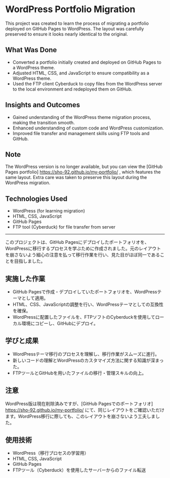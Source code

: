 # WordPress Portfolio Migration

This project was created to learn the process of migrating a portfolio deployed on GitHub Pages to WordPress. The layout was carefully preserved to ensure it looks nearly identical to the original.

## What Was Done

- Converted a portfolio initially created and deployed on GitHub Pages to a WordPress theme.
- Adjusted HTML, CSS, and JavaScript to ensure compatibility as a WordPress theme.
- Used the FTP client Cyberduck to copy files from the WordPress server to the local environment and redeployed them on GitHub.

## Insights and Outcomes

- Gained understanding of the WordPress theme migration process, making the transition smooth.
- Enhanced understanding of custom code and WordPress customization.
- Improved file transfer and management skills using FTP tools and GitHub.

## Note

The WordPress version is no longer available, but you can view the [GitHub Pages portfolio] https://sho-92.github.io/my-portfolio/ , which features the same layout. Extra care was taken to preserve this layout during the WordPress migration.

## Technologies Used

- WordPress (for learning migration)
- HTML, CSS, JavaScript
- GitHub Pages
- FTP tool (Cyberduck) for file transfer from server

***

このプロジェクトは、GitHub Pagesにデプロイしたポートフォリオを、WordPressに移行するプロセスを学ぶために作成されました。元のレイアウトを崩さないよう細心の注意を払って移行作業を行い、見た目がほぼ同一であることを目指しました。

## 実施した作業

- GitHub Pagesで作成・デプロイしていたポートフォリオを、WordPressテーマとして適用。
- HTML、CSS、JavaScriptの調整を行い、WordPressテーマとしての互換性を確保。
- WordPressに配置したファイルを、FTPソフトのCyberduckを使用してローカル環境にコピーし、GitHubにデプロイ。

## 学びと成果

- WordPressテーマ移行のプロセスを理解し、移行作業がスムーズに進行。
- 新しいコードの理解とWordPressのカスタマイズ方法に関する知識が深まった。
- FTPツールとGitHubを用いたファイルの移行・管理スキルの向上。

## 注意

WordPress版は現在削除済みですが、[GitHub Pagesでのポートフォリオ] https://sho-92.github.io/my-portfolio/ にて、同じレイアウトをご確認いただけます。WordPress移行に際しても、このレイアウトを崩さないよう工夫しました。

## 使用技術

- WordPress（移行プロセスの学習用）
- HTML, CSS, JavaScript
- GitHub Pages
- FTPツール（Cyberduck）を使用したサーバーからのファイル転送
